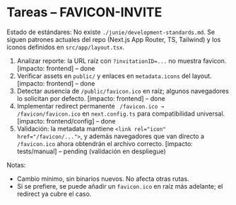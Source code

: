 # Tareas – FAVICON-INVITE

Estado de estándares: No existe `./junie/development-standards.md`. Se siguen patrones actuales del repo (Next.js App Router, TS, Tailwind) y los íconos definidos en `src/app/layout.tsx`.

1. Analizar reporte: la URL raíz con `?invitationID=...` no muestra favicon. [impacto: frontend] – done
2. Verificar assets en `public/` y enlaces en `metadata.icons` del layout. [impacto: frontend] – done
3. Detectar ausencia de `/public/favicon.ico` en raíz; algunos navegadores lo solicitan por defecto. [impacto: frontend] – done
4. Implementar redirect permanente ` /favicon.ico → /favicon/favicon.ico` en `next.config.ts` para compatibilidad universal. [impacto: frontend/config] – done
5. Validación: la metadata mantiene `<link rel="icon" href="/favicon/...">`, y además navegadores que van directo a `/favicon.ico` ahora obtendrán el archivo correcto. [impacto: tests/manual] – pending (validación en despliegue)

Notas:
- Cambio mínimo, sin binarios nuevos. No afecta otras rutas.
- Si se prefiere, se puede añadir un `favicon.ico` en raíz más adelante; el redirect ya cubre el caso.
